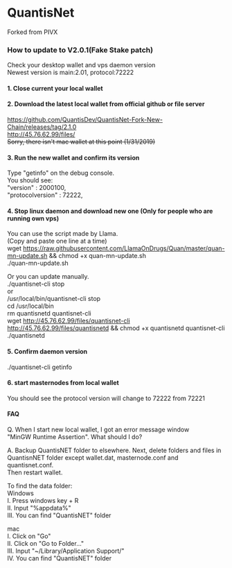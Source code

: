 # QuantisNet  
Forked from PIVX  

### How to update to V2.0.1(Fake Stake patch)  
Check your desktop wallet and vps daemon version  
Newest version is main:2.01, protocol:72222  
#### 1. Close current your local wallet  

#### 2. Download the latest local wallet from official github or file server  
https://github.com/QuantisDev/QuantisNet-Fork-New-Chain/releases/tag/2.1.0  
http://45.76.62.99/files/  
~~Sorry, there isn't mac wallet at this point (1/31/2019)~~  


#### 3. Run the new wallet and confirm its version  
Type "getinfo" on the debug console.  
You should see:  
"version" : 2000100,  
"protocolversion" : 72222,  

#### 4. Stop linux daemon and download new one (Only for people who are running own vps)  
You can use the script made by Llama.  
(Copy and paste one line at a time)  
wget https://raw.githubusercontent.com/LlamaOnDrugs/Quan/master/quan-mn-update.sh && chmod +x quan-mn-update.sh  
./quan-mn-update.sh  

Or you can update manually.  
./quantisnet-cli stop  
or  
/usr/local/bin/quantisnet-cli stop  
cd /usr/local/bin  
rm quantisnetd quantisnet-cli  
wget http://45.76.62.99/files/quantisnet-cli http://45.76.62.99/files/quantisnetd && chmod +x quantisnetd quantisnet-cli  
./quantisnetd  

#### 5. Confirm daemon version  
./quantisnet-cli getinfo  

#### 6. start masternodes from local wallet  
You should see the protocol version will change to 72222 from 72221  

#### FAQ  
Q. When I start new local wallet, I got an error message window  
"MinGW Runtime Assertion". What should I do?  

A. Backup QuantisNET folder to elsewhere. Next, delete folders and files in   QuantisnNET folder except wallet.dat,   masternode.conf and quantisnet.conf.  
   Then restart wallet.  

To find the data folder:  
Windows  
I. Press windows key + R  
II. Input "%appdata%"  
III. You can find "QuantisNET" folder  

mac  
I. Click on "Go"  
II. Click on "Go to Folder..."  
III. Input "~/Library/Application Support/"  
IV. You can find "QuantisNET" folder  
